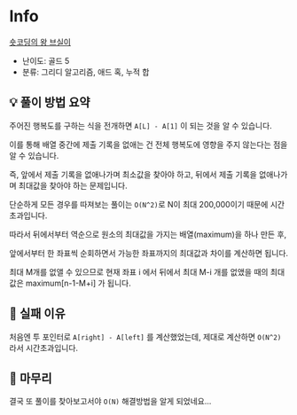 # Info
[숏코딩의 왕 브실이](https://boj.kr/29726)

- 난이도: 골드 5
- 분류: 그리디 알고리즘, 애드 혹, 누적 합

## 💡 풀이 방법 요약

주어진 행복도를 구하는 식을 전개하면 `A[L] - A[1]` 이 되는 것을 알 수 있습니다.

이를 통해 배열 중간에 제출 기록을 없애는 건 전체 행복도에 영향을 주지 않는다는 점을 알 수 있습니다.

즉, 앞에서 제출 기록을 없애나가며 최소값을 찾아야 하고, 뒤에서 제출 기록을 없애나가며 최대값을 찾아야 하는 문제입니다.

단순하게 모든 경우를 따져보는 풀이는 `O(N^2)`로 N이 최대 200,000이기 때문에 시간 초과입니다.

따라서 뒤에서부터 역순으로 원소의 최대값을 가지는 배열(maximum)을 하나 만든 후,

앞에서부터 한 좌표씩 순회하면서 가능한 좌표까지의 최대값과 차이를 계산하면 됩니다.

최대 M개를 없앨 수 있으므로 현재 좌표 i 에서 뒤에서 최대 M-i 개를 없앴을 때의 최대값은 maximum[n-1-M+i] 가 됩니다.

## 👀 실패 이유

처음엔 투 포인터로 `A[right] - A[left]` 를 계산했었는데, 제대로 계산하면 `O(N^2)` 라서 시간초과입니다.

## 🙂 마무리

결국 또 풀이를 찾아보고서야 `O(N)` 해결방법을 알게 되었네요...
